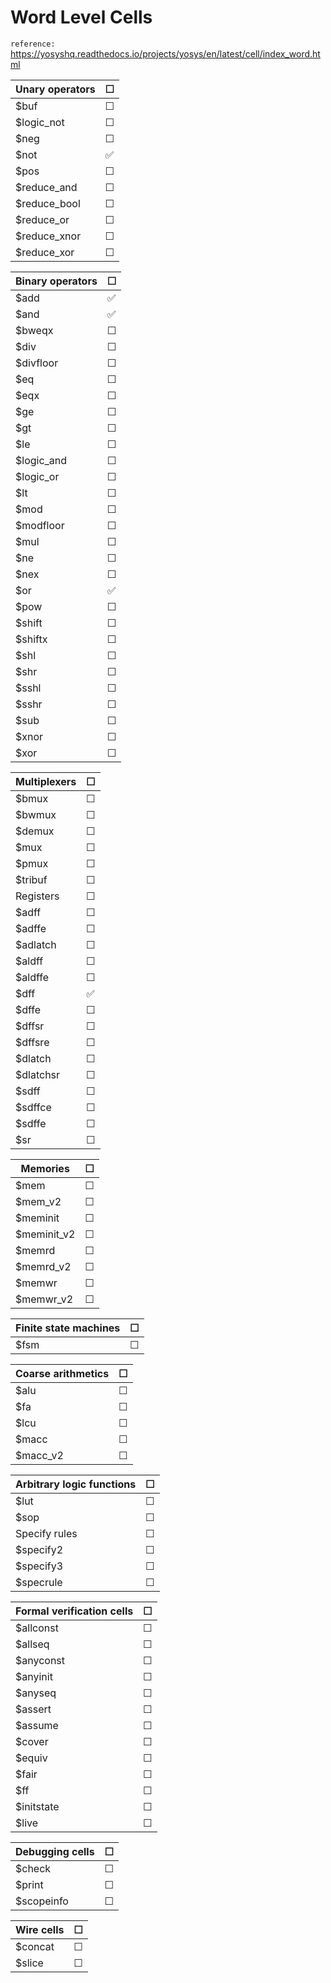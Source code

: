 # Word Level Cells

`reference:`
https://yosyshq.readthedocs.io/projects/yosys/en/latest/cell/index_word.html

| Unary operators | ☐   |
| --------------- | --- |
| $buf            | ☐   |
| $logic_not      | ☐   |
| $neg            | ☐   |
| $not            | ✅  |
| $pos            | ☐   |
| $reduce_and     | ☐   |
| $reduce_bool    | ☐   |
| $reduce_or      | ☐   |
| $reduce_xnor    | ☐   |
| $reduce_xor     | ☐   |

| Binary operators | ☐   |
| ---------------- | --- |
| $add             | ✅  |
| $and             | ✅  |
| $bweqx           | ☐   |
| $div             | ☐   |
| $divfloor        | ☐   |
| $eq              | ☐   |
| $eqx             | ☐   |
| $ge              | ☐   |
| $gt              | ☐   |
| $le              | ☐   |
| $logic_and       | ☐   |
| $logic_or        | ☐   |
| $lt              | ☐   |
| $mod             | ☐   |
| $modfloor        | ☐   |
| $mul             | ☐   |
| $ne              | ☐   |
| $nex             | ☐   |
| $or              | ✅  |
| $pow             | ☐   |
| $shift           | ☐   |
| $shiftx          | ☐   |
| $shl             | ☐   |
| $shr             | ☐   |
| $sshl            | ☐   |
| $sshr            | ☐   |
| $sub             | ☐   |
| $xnor            | ☐   |
| $xor             | ☐   |

| Multiplexers | ☐   |
| ------------ | --- |
| $bmux        | ☐   |
| $bwmux       | ☐   |
| $demux       | ☐   |
| $mux         | ☐   |
| $pmux        | ☐   |
| $tribuf      | ☐   |
| Registers    | ☐   |
| $adff        | ☐   |
| $adffe       | ☐   |
| $adlatch     | ☐   |
| $aldff       | ☐   |
| $aldffe      | ☐   |
| $dff         | ✅  |
| $dffe        | ☐   |
| $dffsr       | ☐   |
| $dffsre      | ☐   |
| $dlatch      | ☐   |
| $dlatchsr    | ☐   |
| $sdff        | ☐   |
| $sdffce      | ☐   |
| $sdffe       | ☐   |
| $sr          | ☐   |

| Memories    | ☐   |
| ----------- | --- |
| $mem        | ☐   |
| $mem_v2     | ☐   |
| $meminit    | ☐   |
| $meminit_v2 | ☐   |
| $memrd      | ☐   |
| $memrd_v2   | ☐   |
| $memwr      | ☐   |
| $memwr_v2   | ☐   |

| Finite state machines | ☐   |
| --------------------- | --- |
| $fsm                  | ☐   |

| Coarse arithmetics | ☐   |
| ------------------ | --- |
| $alu               | ☐   |
| $fa                | ☐   |
| $lcu               | ☐   |
| $macc              | ☐   |
| $macc_v2           | ☐   |

| Arbitrary logic functions | ☐   |
| ------------------------- | --- |
| $lut                      | ☐   |
| $sop                      | ☐   |
| Specify rules             | ☐   |
| $specify2                 | ☐   |
| $specify3                 | ☐   |
| $specrule                 | ☐   |

| Formal verification cells | ☐   |
| ------------------------- | --- |
| $allconst                 | ☐   |
| $allseq                   | ☐   |
| $anyconst                 | ☐   |
| $anyinit                  | ☐   |
| $anyseq                   | ☐   |
| $assert                   | ☐   |
| $assume                   | ☐   |
| $cover                    | ☐   |
| $equiv                    | ☐   |
| $fair                     | ☐   |
| $ff                       | ☐   |
| $initstate                | ☐   |
| $live                     | ☐   |

| Debugging cells | ☐   |
| --------------- | --- |
| $check          | ☐   |
| $print          | ☐   |
| $scopeinfo      | ☐   |

| Wire cells | ☐   |
| ---------- | --- |
| $concat    | ☐   |
| $slice     | ☐   |
